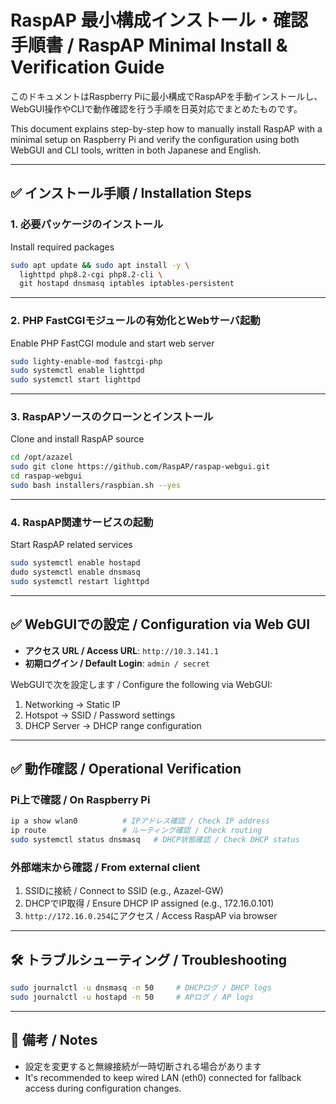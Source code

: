 # RaspAP 最小構成インストール・確認手順書 / RaspAP Minimal Install & Verification Guide

このドキュメントはRaspberry Piに最小構成でRaspAPを手動インストールし、WebGUI操作やCLIで動作確認を行う手順を日英対応でまとめたものです。

This document explains step-by-step how to manually install RaspAP with a minimal setup on Raspberry Pi and verify the configuration using both WebGUI and CLI tools, written in both Japanese and English.

---

## ✅ インストール手順 / Installation Steps

### 1. 必要パッケージのインストール  
Install required packages

```bash
sudo apt update && sudo apt install -y \
  lighttpd php8.2-cgi php8.2-cli \
  git hostapd dnsmasq iptables iptables-persistent
```

---

### 2. PHP FastCGIモジュールの有効化とWebサーバ起動  
Enable PHP FastCGI module and start web server

```bash
sudo lighty-enable-mod fastcgi-php
sudo systemctl enable lighttpd
sudo systemctl start lighttpd
```

---

### 3. RaspAPソースのクローンとインストール  
Clone and install RaspAP source

```bash
cd /opt/azazel
sudo git clone https://github.com/RaspAP/raspap-webgui.git
cd raspap-webgui
sudo bash installers/raspbian.sh --yes
```

---

### 4. RaspAP関連サービスの起動  
Start RaspAP related services

```bash
sudo systemctl enable hostapd
dudo systemctl enable dnsmasq
sudo systemctl restart lighttpd
```

---

## ✅ WebGUIでの設定 / Configuration via Web GUI

- **アクセス URL / Access URL**: `http://10.3.141.1`
- **初期ログイン / Default Login**: `admin / secret`

WebGUIで次を設定します / Configure the following via WebGUI:

1. Networking → Static IP
2. Hotspot → SSID / Password settings
3. DHCP Server → DHCP range configuration

---

## ✅ 動作確認 / Operational Verification

### Pi上で確認 / On Raspberry Pi

```bash
ip a show wlan0          # IPアドレス確認 / Check IP address
ip route                 # ルーティング確認 / Check routing
sudo systemctl status dnsmasq   # DHCP状態確認 / Check DHCP status
```

### 外部端末から確認 / From external client

1. SSIDに接続 / Connect to SSID (e.g., Azazel-GW)
2. DHCPでIP取得 / Ensure DHCP IP assigned (e.g., 172.16.0.101)
3. `http://172.16.0.254`にアクセス / Access RaspAP via browser

---

## 🛠 トラブルシューティング / Troubleshooting

```bash
sudo journalctl -u dnsmasq -n 50     # DHCPログ / DHCP logs
sudo journalctl -u hostapd -n 50     # APログ / AP logs
```

---

## 🧐 備考 / Notes

- 設定を変更すると無線接続が一時切断される場合があります
- It's recommended to keep wired LAN (eth0) connected for fallback access during configuration changes.

